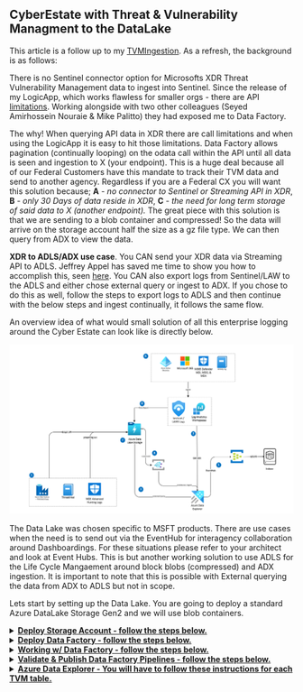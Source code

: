 ## CyberEstate with Threat & Vulnerability Managment to the DataLake

This article is a follow up to my [TVMIngestion](https://github.com/Cyberlorians/Articles/blob/main/TVMIngestion.md). As a refresh, the background is as follows:

There is no Sentinel connector option for Microsofts XDR Threat Vulnerability Management data to ingest into Sentinel. Since the release of my LogicApp, which works flawless for smaller orgs - there are API [limitations](https://learn.microsoft.com/en-us/legal/microsoft-365/api-terms). Working alongside with two other colleagues (Seyed Amirhossein Nouraie & Mike Palitto)  they  had exposed me to Data Factory.

The why! When querying API data in XDR there are call limitations and when using the LogicApp it is easy to hit those limitations. Data Factory allows pagination (continually looping) on the odata call within the API until all data is seen and ingestion to X (your endpoint). This is a huge deal because all of our Federal Customers have this mandate to track their TVM data and send to another agency. Regardless if you are a Federal CX you will want this solution because; **A** - *no connector to Sentinel or Streaming API in XDR*, **B** - *only 30 Days of data reside in XDR*, **C** - *the need for long term storage of said data to X (another endpoint).* The great piece with this solution is that we are sending to a blob container and compressed! So the data will arrive on the storage account half the size as a gz file type. We can then query from ADX to view the data.

**XDR to ADLS/ADX use case**. You CAN send your XDR data via Streaming API to ADLS. Jeffrey Appel has saved me time to show you how to accomplish this, seen [here](https://jeffreyappel.nl/export-microsoft-defender-for-endpoint-security-events-with-the-streaming-api/). You CAN also export logs from Sentinel/LAW to the ADLS and either chose external query or ingest to ADX. If you chose to do this as well, follow the steps to export logs to ADLS and then continue with the below steps and ingest continually, it follows the same flow.

An overview idea of what would small solution of all this enterprise logging around the Cyber Estate can look like is directly below. 

![](https://github.com/Cyberlorians/uploadedimages/blob/main/onewaytoslicethepie.png)

The Data Lake was chosen specific to MSFT products. There are use cases when the need is to send out via the EventHub for interagency collaboration around Dashboardings. For these situations please refer to your architect and look at Event Hubs. This is but another working solution to use ADLS for the Life Cycle Mangaement around block blobs (compressed) and ADX ingestion. It is important to note that this is possible with External querying the data from ADX to ADLS but not in scope.

Lets start by setting up the Data Lake. You are going to deploy a standard Azure DataLake Storage Gen2 and we will use blob containers.

<details><summary> <b><u><font size="<h3>">Deploy Storage Account - follow the steps below.</font></u></b></summary> 
<p>

**1** - *In Azure, Create Storage Account.*

![](https://github.com/Cyberlorians/uploadedimages/blob/main/storage1.png)

**2** - *Enable Hierarchical Namespace. This will flag Data Lake GenV2 to kick off.*

![](https://github.com/Cyberlorians/uploadedimages/blob/main/storage2.png)

**3** - *Uncheck the recovery features. If you do not do this it will block the deployment*

![](https://github.com/Cyberlorians/uploadedimages/blob/main/storage3.png)

</details>


<details><summary> <b><u><font size="<h3>">Deploy Data Factory - follow the steps below.</font></u></b></summary> 
<p>

**1** - *In Azure, Create Data Factory.*

![](https://github.com/Cyberlorians/uploadedimages/blob/main/adf1.png)

**2** - *After creation of the Data Factory navigate to Managed Identities just under the Settings blade. Click "Azure Role Assignments".*

![](https://github.com/Cyberlorians/uploadedimages/blob/main/adf2.png)

**3** - *As seen in the image, add "Storage Blob Contributor" for this managed identity to the Data Lake created earlier.*

![](https://github.com/Cyberlorians/uploadedimages/blob/main/adf3.png)

**4** - *Open Azure PowerShell CLI and run the [script] you see below. MAKE SURE YOU ENTER YOUR LOGIC APP NAME.*


```
connect-azuread

$miObjectID = $null
Write-Host "Looking for Managed Identity with default prefix names of the Logic App..."
$miObjectIDs = @()
$miObjectIDs = (Get-AzureADServicePrincipal -SearchString "YOURLOGICAPPNAME").ObjectId
if ($miObjectIDs -eq $null) {
   $miObjectIDs = Read-Host -Prompt "Enter ObjectId of Managed Identity (from Logic App):"
}

# The app ID of the Microsoft Graph API where we want to assign the permissions
$appId = "fc780465-2017-40d4-a0c5-307022471b92"
$permissionsToAdd = @("Vulnerability.Read.All","Software.Read.All")
$app = Get-AzureADServicePrincipal -Filter "AppId eq '$appId'"

foreach ($miObjectID in $miObjectIDs) {
    foreach ($permission in $permissionsToAdd) {
    Write-Host $permissions
    $role = $app.AppRoles | where Value -Like $permission | Select-Object -First 1
    New-AzureADServiceAppRoleAssignment -Id $role.Id -ObjectId $miObjectIDs -PrincipalId $miObjectID -ResourceId $app.ObjectId
    }
}
```

![](https://github.com/Cyberlorians/uploadedimages/blob/main/adfperms1.png)

![](https://github.com/Cyberlorians/uploadedimages/blob/main/adfperm2.png)

## Configuring Data Factory - follow steps below.

*Disclaimer - it is important to note that for this demo I chose a commercial instance. You can change the endpoints to mimic other Azure Environments see right below.*

```
Commercial URL = https://api.securitycenter.microsoft.com/api/machines/SoftwareVulnerabilitiesByMachine?deviceName
Commercial Audience = https://api.securitycenter.microsoft.com

GCC URL = https://api-gcc.securitycenter.microsoft.us/api/machines/SoftwareVulnerabilitiesByMachine?deviceName
GCC Audience = https://api-gcc.securitycenter.microsoft.us

GCCH URI = https://api-gov.securitycenter.microsoft.us/api/machines/SoftwareVulnerabilitiesByMachine?deviceName
GCCH Audience = https://api-gov.securitycenter.microsoft.us
```
</details>

<details><summary> <b><u><font size="<h3>">Working w/ Data Factory - follow the steps below.</font></u></b></summary> 
<p>

**1** - *Click "Launch Studio"*

![](https://github.com/Cyberlorians/uploadedimages/blob/main/adf4.png)

**2** - *Click Author > then the + sign > Pipeline > Import from pipeline template"*

![](https://github.com/Cyberlorians/uploadedimages/blob/main/adf5.png)

**3** - *When prompted for a ZIP file, down and save the [TVM Data Factory Template](https://github.com/Cyberlorians/CyberEstate/blob/main/AHTVM.zip) file then upload as the template. Once uploaded the default upload will look like the below image.*

![](https://github.com/Cyberlorians/uploadedimages/blob/main/adf6restvuln.png)

**4** - *You will need to create Linked Services for each to work. On the "TVM_Rest_Vuln_Connection(Rest dataset)", click the drop-down and click "New". Follow the below snippet, test-connection and create. NOTE - none of these connections will work unless you have set the permissions for ADF on the managed identity via the script.*

![](https://github.com/Cyberlorians/uploadedimages/blob/main/adfrestvulnconnection.png).

**5** - *Navigate to the next Linked Service, "TVM_Out", click the drop-down and click "New". Follow the snippet, test-connection and create. NOTE - this connection will not work if you did not follow the step to give the Managed Identity the Storage Contributor role.*

![](https://github.com/Cyberlorians/uploadedimages/blob/main/adfoutconnection.png)

**6** - *You will need to create Linked Services for each to work. On the "TVM_Rest_Software_Connection(Rest dataset)", click the drop-down and click "New". Follow the below snippet, test-connection and create. NOTE - none of these connections will work unless you have set the permissions for ADF on the managed identity via the script.*

![](https://github.com/Cyberlorians/uploadedimages/blob/main/adfrestsoftwareconnection.png).

**7** - *You will need to create Linked Services for each to work. On the "TVM_Rest_Firmware_Connection(Rest dataset)", click the drop-down and click "New". Follow the below snippet, test-connection and create. NOTE - none of these connections will work unless you have set the permissions for ADF on the managed identity via the script.*

![](https://github.com/Cyberlorians/uploadedimages/blob/main/adfrestfirmwareconnection.png).

**8** - *Verify all connections are good and hit complete.*

![](https://github.com/Cyberlorians/uploadedimages/blob/main/connectionscompleted.png)

</details>

<details><summary> <b><u><font size="<h3>">Validate & Publish Data Factory Pipelines - follow the steps below.</font></u></b></summary> 
<p>


**1** - *After the last step of configuration, you'll be brought back to the pipeline menu. Click debug. Everything should check out perfectly if the steps were followed.*

![](https://github.com/Cyberlorians/uploadedimages/blob/main/pipelinevalidate.png).

**2** - *Navigate over to your Data Lake and verify the folders have been uploaded. Once there check the files are gz and block blobs (they are).*

![](https://github.com/Cyberlorians/uploadedimages/blob/main/adlsproof.png)

**3** - Once firmed successful, click "Publish All".*

![](https://github.com/Cyberlorians/uploadedimages/blob/main/adfoutlooksuccesspublish.png)

*4** - *Add a trigger to your pipeline - you chose the schedule.*

</details>

<details><summary> <b><u><font size="<h3>">Azure Data Explorer - You will have to follow these instructions for each TVM table.</font></u></b></summary> 
<p>

*Disclaimer - To Create [ADX](https://learn.microsoft.com/en-us/azure/data-explorer/create-cluster-and-database?tabs=free).*

**1** - *Right click your DB and click, "Get Data". Give the table a name accordingly and select the container you have saved your ADF data too.*

![](https://github.com/Cyberlorians/uploadedimages/blob/main/adx01.png)

**2** - *On the inspect the data tab, review data (I removed two columns to only have value).*

![](https://github.com/Cyberlorians/uploadedimages/blob/main/adx02.png)

**3** - *You MAY be prompted to grant permissions to ADX to READ the blob data if you have not done so already. Snippet is below on what that would look like.* 

![](https://github.com/Cyberlorians/uploadedimages/blob/main/adfadx3.png)

**4** - *Review the summary and hit close. You may know query the data in ADX.*

![](https://github.com/Cyberlorians/uploadedimages/blob/main/adx03.png)


**5** - *Query your data.*

```
TVMDeviceVuln
| project value
| mv-expand value
| evaluate bag_unpack(value)
```


**6** - *The preceeding steps were only a one time ingestion. In order to continually ingest from ADLS, you will need to create an [Event Grid](https://learn.microsoft.com/en-us/azure/data-explorer/create-event-grid-connection?tabs=portal-adx%2Cazure-blob-storage#create-an-event-grid-data-connection). Follow the instructions to continually ingest new data the full automated solution. When using Event Grid it automatically kicks off a new EH but please understand the limitations around Standard Event Hubs, Namespaces etc. I recommend going Premium Event Hub in any org.*


</details>





